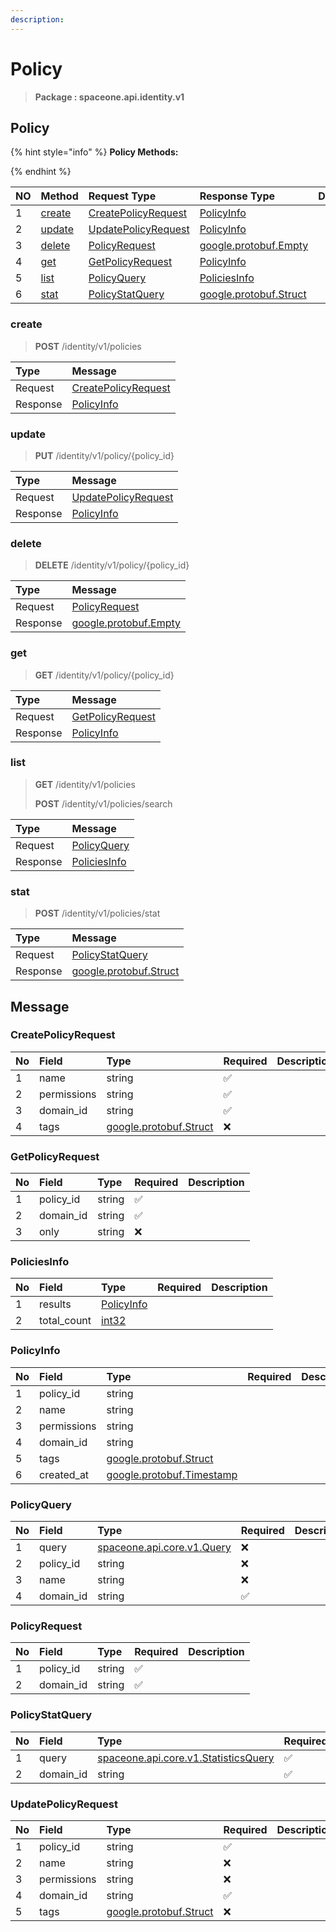 ```yaml
---
description:  
---
```

# Policy

>  **Package : spaceone.api.identity.v1**

## Policy

{% hint style="info" %}
**Policy Methods:**

{%  endhint %}


| NO |  Method | Request Type | Response Type | Description |
| :--- | :--- | :--- | :--- | :--- |
| 1 | [create](Policy.md#create)| [CreatePolicyRequest](Policy.md#createpolicyrequest) | [PolicyInfo](Policy.md#policyinfo) |  |
| 2 | [update](Policy.md#update)| [UpdatePolicyRequest](Policy.md#updatepolicyrequest) | [PolicyInfo](Policy.md#policyinfo) |  |
| 3 | [delete](Policy.md#delete)| [PolicyRequest](Policy.md#policyrequest) |[google.protobuf.Empty](https://github.com/protocolbuffers/protobuf/blob/master/src/google/protobuf/empty.proto)|  |
| 4 | [get](Policy.md#get)| [GetPolicyRequest](Policy.md#getpolicyrequest) | [PolicyInfo](Policy.md#policyinfo) |  |
| 5 | [list](Policy.md#list)| [PolicyQuery](Policy.md#policyquery) | [PoliciesInfo](Policy.md#policiesinfo) |  |
| 6 | [stat](Policy.md#stat)| [PolicyStatQuery](Policy.md#policystatquery) |[google.protobuf.Struct](https://github.com/protocolbuffers/protobuf/blob/master/src/google/protobuf/struct.proto)|  |

### create
> **POST** /identity/v1/policies
>



| Type | Message |
| :--- | :--- |
| Request | [CreatePolicyRequest](Policy.md#createpolicyrequest) |
| Response |  [PolicyInfo](Policy.md#policyinfo)  |



### update
> **PUT** /identity/v1/policy/{policy_id}
>



| Type | Message |
| :--- | :--- |
| Request | [UpdatePolicyRequest](Policy.md#updatepolicyrequest) |
| Response |  [PolicyInfo](Policy.md#policyinfo)  |



### delete
> **DELETE** /identity/v1/policy/{policy_id}
>



| Type | Message |
| :--- | :--- |
| Request | [PolicyRequest](Policy.md#policyrequest) |
| Response | [google.protobuf.Empty](https://github.com/protocolbuffers/protobuf/blob/master/src/google/protobuf/empty.proto) |



### get
> **GET** /identity/v1/policy/{policy_id}
>



| Type | Message |
| :--- | :--- |
| Request | [GetPolicyRequest](Policy.md#getpolicyrequest) |
| Response |  [PolicyInfo](Policy.md#policyinfo)  |



### list
> **GET** /identity/v1/policies
>
> **POST** /identity/v1/policies/search




| Type | Message |
| :--- | :--- |
| Request | [PolicyQuery](Policy.md#policyquery) |
| Response |  [PoliciesInfo](Policy.md#policiesinfo)  |



### stat
> **POST** /identity/v1/policies/stat
>



| Type | Message |
| :--- | :--- |
| Request | [PolicyStatQuery](Policy.md#policystatquery) |
| Response | [google.protobuf.Struct](https://github.com/protocolbuffers/protobuf/blob/master/src/google/protobuf/struct.proto) |





## Message

### CreatePolicyRequest
| No | Field | Type | Required | Description |
| :--- | :--- | :--- | :--- | :--- |
| 1 | name |string |✅ ||
| 2 | permissions |string |✅ ||
| 3 | domain_id |string |✅ ||
| 4 | tags |[google.protobuf.Struct](https://github.com/protocolbuffers/protobuf/blob/master/src/google/protobuf/struct.proto) |❌ ||

### GetPolicyRequest
| No | Field | Type | Required | Description |
| :--- | :--- | :--- | :--- | :--- |
| 1 | policy_id |string |✅ ||
| 2 | domain_id |string |✅ ||
| 3 | only |string |❌ ||

### PoliciesInfo
| No | Field | Type | Required | Description |
| :--- | :--- | :--- | :--- | :--- |
| 1 | results |[PolicyInfo](Policy.md#policyinfo) | ||
| 2 | total_count |[int32](https://github.com/protocolbuffers/protobuf/blob/master/src/google/protobuf/type.proto) | ||

### PolicyInfo
| No | Field | Type | Required | Description |
| :--- | :--- | :--- | :--- | :--- |
| 1 | policy_id |string | ||
| 2 | name |string | ||
| 3 | permissions |string | ||
| 4 | domain_id |string | ||
| 5 | tags |[google.protobuf.Struct](https://github.com/protocolbuffers/protobuf/blob/master/src/google/protobuf/struct.proto) | ||
| 6 | created_at |[google.protobuf.Timestamp](https://github.com/protocolbuffers/protobuf/blob/master/src/google/protobuf/timestamp.proto) | ||

### PolicyQuery
| No | Field | Type | Required | Description |
| :--- | :--- | :--- | :--- | :--- |
| 1 | query |[spaceone.api.core.v1.Query](https://spaceone-dev.gitbook.io/api-reference/common-v1/search-query) |❌ ||
| 2 | policy_id |string |❌ ||
| 3 | name |string |❌ ||
| 4 | domain_id |string |✅ ||

### PolicyRequest
| No | Field | Type | Required | Description |
| :--- | :--- | :--- | :--- | :--- |
| 1 | policy_id |string |✅ ||
| 2 | domain_id |string |✅ ||

### PolicyStatQuery
| No | Field | Type | Required | Description |
| :--- | :--- | :--- | :--- | :--- |
| 1 | query |[spaceone.api.core.v1.StatisticsQuery](https://spaceone-dev.gitbook.io/api-reference/common-v1/statistics-query) |✅ ||
| 2 | domain_id |string |✅ ||

### UpdatePolicyRequest
| No | Field | Type | Required | Description |
| :--- | :--- | :--- | :--- | :--- |
| 1 | policy_id |string |✅ ||
| 2 | name |string |❌ ||
| 3 | permissions |string |❌ ||
| 4 | domain_id |string |✅ ||
| 5 | tags |[google.protobuf.Struct](https://github.com/protocolbuffers/protobuf/blob/master/src/google/protobuf/struct.proto) |❌ ||
